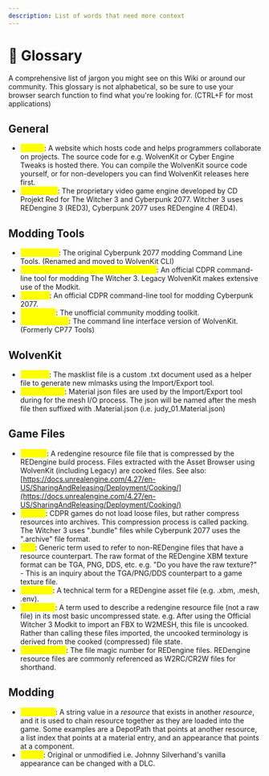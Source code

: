 ```yaml
---
description: List of words that need more context
---
```


# 📖 Glossary

A comprehensive list of jargon you might see on this Wiki or around our community. This glossary is not alphabetical, so be sure to use your browser search function to find what you're looking for. (CTRL+F for most applications)

## General

* <mark style="color:yellow;">**GitHub**</mark>: A website which hosts code and helps programmers collaborate on projects. The source code for e.g. WolvenKit or Cyber Engine Tweaks is hosted there. You can compile the WolvenKit source code yourself, or for non-developers you can find WolvenKit releases here first.
* <mark style="color:yellow;">**REDengine**</mark>: The proprietary video game engine developed by CD Projekt Red for The Witcher 3 and Cyberpunk 2077. Witcher 3 uses REDengine 3 (RED3), Cyberpunk 2077 uses REDengine 4 (RED4).

## Modding Tools

* <mark style="color:yellow;">**CP77 Tools**</mark>: The original Cyberpunk 2077 modding Command Line Tools. (Renamed and moved to WolvenKit CLI)
* <mark style="color:yellow;">**Official Modkit for The Witcher 3 (WCC)**</mark>: An official CDPR command-line tool for modding The Witcher 3. Legacy WolvenKit makes extensive use of the Modkit.&#x20;
* <mark style="color:yellow;">**REDmod**</mark>: An official CDPR command-line tool for modding Cyberpunk 2077.&#x20;
* <mark style="color:yellow;">**WolvenKit**</mark>: The unofficial community modding toolkit.&#x20;
* <mark style="color:yellow;">**WolvenKit CLI**</mark>: The command line interface version of WolvenKit. (Formerly CP77 Tools)

## WolvenKit

* <mark style="color:yellow;">**masklist**</mark>: The masklist file is a custom .txt document used as a helper file to generate new mlmasks using the Import/Export tool.
* <mark style="color:yellow;">**Material json**</mark>: Material json files are used by the Import/Export tool during for the mesh I/O process. The json will be named after the mesh file then suffixed with .Material.json (i.e. judy\_01.Material.json)

## Game Files

* <mark style="color:yellow;">**Cooked**</mark>: A redengine resource file file that is compressed by the REDengine build process. Files extracted with the Asset Browser using WolvenKit (including Legacy) are cooked files. See also: [https://docs.unrealengine.com/4.27/en-US/SharingAndReleasing/Deployment/Cooking/](https://docs.unrealengine.com/4.27/en-US/SharingAndReleasing/Deployment/Cooking/)
* <mark style="color:yellow;">**Packed**</mark>: CDPR games do not load loose files, but rather compress resources into archives. This compression process is called packing. The Witcher 3 uses ".bundle" files while Cyberpunk 2077 uses the ".archive" file format.
* <mark style="color:yellow;">**Raw**</mark>: Generic term used to refer to non-REDengine files that have a resource counterpart. The raw format of the REDengine XBM texture format can be TGA, PNG, DDS, etc. e.g. "Do you have the raw texture?" - This is an inquiry about the TGA/PNG/DDS counterpart to a game texture file.
* <mark style="color:yellow;">**Resource**</mark>: A technical term for a REDengine asset file (e.g. .xbm, .mesh, .env).
* <mark style="color:yellow;">**Uncooked**</mark>: A term used to describe a redengine resource file (not a raw file) in its most basic uncompressed state. e.g. After using the Official Witcher 3 Modkit to import an FBX to W2MESH, this file is uncooked. Rather than calling these files imported, the uncooked terminology is derived from the cooked (compressed) file state.
* <mark style="color:yellow;">**W2RC/CR2W**</mark>: The file magic number for REDengine files. REDengine resource files are commonly referenced as W2RC/CR2W files for shorthand.

## Modding

* <mark style="color:yellow;">**Reference**</mark>: A string value in a _resource_ that exists in another _resource_, and it is used to chain resource together as they are loaded into the game. Some examples are a DepotPath that points at another resource, a list index that points at a material entry, and an appearance that points at a component.
* <mark style="color:yellow;">**Vanilla**</mark>: Original or unmodified i.e. Johnny Silverhand's vanilla appearance can be changed with a DLC.
